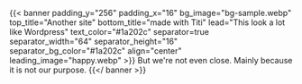---
---

{{< banner padding_y="256" padding_x="16" bg_image="bg-sample.webp" top_title="Another site" bottom_title="made with Titi" lead="This look a lot like Wordpress" text_color="#1a202c" separator=true separator_width="64" separator_height="16" separator_bg_color="#1a202c" align="center" leading_image="happy.webp" >}}
  But we're not even close. Mainly because it is not our purpose.
{{</ banner >}}